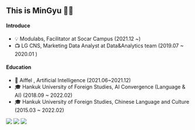 ## This is MinGyu 🙋‍♂️

#### Introduce
- 💡 Modulabs, Facilitator at Socar Campus (2021.12 ~)
- 📺 LG CNS, Marketing Data Analyst at Data&Analytics team (2019.07 ~ 2020.01 )

#### Education
- 🤖 Aiffel , Artificial Intelligence (2021.06~2021.12)
- 🎓 Hankuk University of Foreign Studies, AI Convergence (Language & AI) (2018.09 ~ 2022.02) 
- 🎓 Hankuk University of Foreign Studies, Chinese Language and Culture (2015.03 ~ 2022.02) 

<img src="https://img.shields.io/badge/GCP-3766AB?style=for-the-badge&logo=appveyor#4285F4&logoColor=white"/></a>
<img src="https://img.shields.io/badge/Google Analytics-3766AB?style=for-the-badge&logo=appveyor#E37400&logoColor=white"/></a>
<img src="https://img.shields.io/badge/MySQL-3766AB?style=for-the-badge&logo=appveyor##4479A1&logoColor=white"/></a>

<!--
**MinGyuGwon/MinGyuGwon** is a ✨ _special_ ✨ repository because its `README.md` (this file) appears on your GitHub profile.

Here are some ideas to get you started:

- 🔭 I’m currently working on ...
- 🌱 I’m currently learning ...
- 👯 I’m looking to collaborate on ...
- 🤔 I’m looking for help with ...
- 💬 Ask me about ...
- 📫 How to reach me: ...
- 😄 Pronouns: ...
- ⚡ Fun fact: ...
-->
